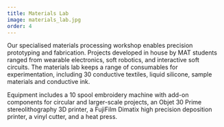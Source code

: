 ```yaml
---
title: Materials Lab
image: materials_lab.jpg
order: 4
---
```

Our specialised materials processing workshop enables precision prototyping and fabrication. Projects developed in house by MAT students ranged from wearable electronics, soft robotics, and interactive soft circuits. The materials lab keeps a range of consumables for experimentation, including 30 conductive textiles, liquid silicone, sample materials and conductive ink.

Equipment includes a 10 spool embroidery machine with add-on components for circular and larger-scale projects, an Objet 30 Prime stereolithography 3D printer, a FujiFilm Dimatix high precision deposition printer, a vinyl cutter, and a heat press.
